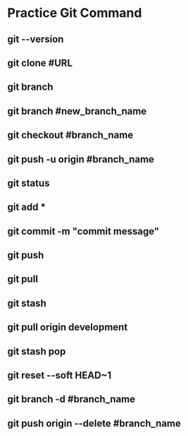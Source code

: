 # Practice Git Command
## git --version
## git clone #URL
## git branch
## git branch #new_branch_name
## git checkout #branch_name
## git push -u origin #branch_name
## git status
## git add *
## git commit -m "commit message"
## git push
## git pull
## git stash
## git pull origin development
## git stash pop
## git reset --soft HEAD~1
## git branch -d #branch_name
## git push origin --delete #branch_name